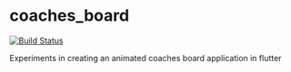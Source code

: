 # coaches_board
[![Build Status](https://ryanbodrug.visualstudio.com/Coaches_board/_apis/build/status/ryanbodrug.coaches_board?branchName=main)](https://ryanbodrug.visualstudio.com/Coaches_board/_build/latest?definitionId=4&branchName=main)

Experiments in creating an animated coaches board application in flutter

